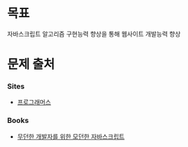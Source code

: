 # 목표
자바스크립트 알고리즘 구현능력 향상을 통해 웹사이트 개발능력 향상

# 문제 출처
<h3>Sites</h3>
<ul>
 <li><a href='https://www.acmicpc.net/' target='_blank'>프로그래머스</a></li>
</ul>

<h3>Books</h3>
<ul>
 <li><a href='http://www.kyobobook.co.kr/product/detailViewKor.laf?mallGb=KOR&ejkGb=KOR&barcode=9791162245057'>무던한 개발자를 위한 모던한 자바스크립트</a></li>
</ul>
